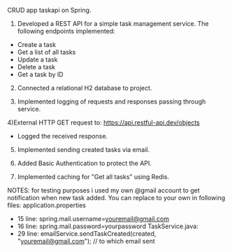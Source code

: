 CRUD app taskapi on Spring.

1) Developed a REST API for a simple task management service. The following endpoints implemented:
- Create a task
- Get a list of all tasks
- Update a task
- Delete a task
- Get a task by ID

2) Connected a relational H2 database to project.

3) Implemented logging of requests and responses passing through  service.

4)External HTTP GET request to: https://api.restful-api.dev/objects
 - Logged the received response.

5) Implemented sending created tasks via email.

6) Added Basic Authentication to protect the API.

7) Implemented caching for "Get all tasks" using Redis.

NOTES: for testing purposes i used my own @gmail account to get notification when new task added. You can replace to your own in following files:
application.properties
 - 15 line: spring.mail.username=youremail@gmail.com
 - 16 line: spring.mail.password=yourpassword
TaskService.java:
  - 29 line: emailService.sendTaskCreated(created, "youremail@gmail.com"); // to which email sent
